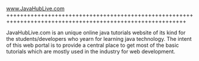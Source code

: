www.JavaHubLive.com
++++++++++++++++++++++++++++++++++++++++++++++++++++++++++++++++++++++++++++++++++++++++++++++++++++++++++


JavaHubLive.com is an unique online java tutorials website of its kind for the students/developers who yearn for learning java technology. The intent of this web portal is to provide a central place to get most of the basic tutorials which are mostly used in the industry for web development.
